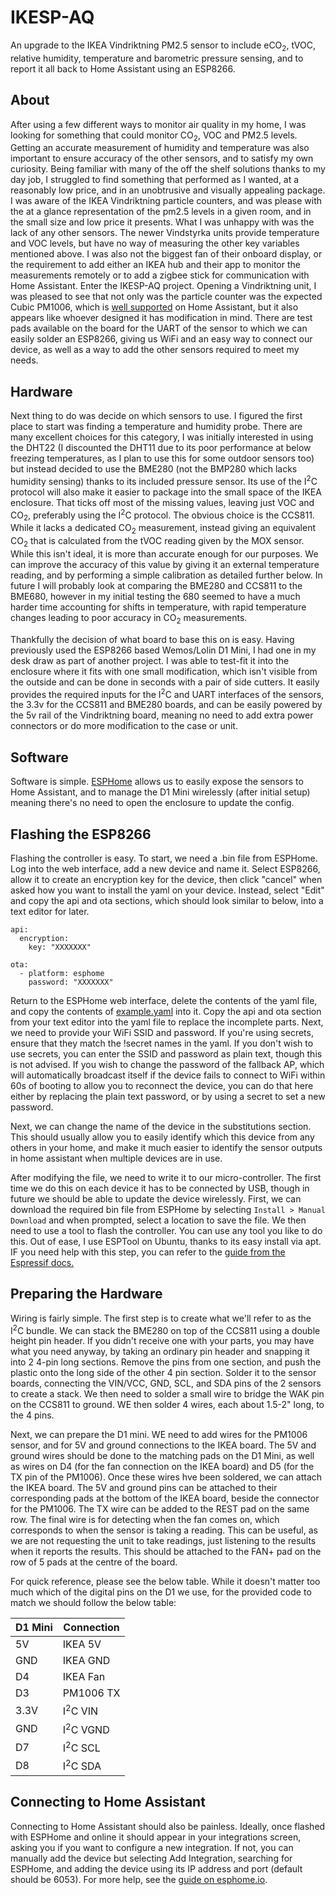 # IKESP-AQ
An upgrade to the IKEA Vindriktning PM2.5 sensor to include eCO<sub>2</sub>, tVOC, relative humidity, temperature and barometric pressure sensing, and to report it all back to Home Assistant using an ESP8266.

## About
After using a few different ways to monitor air quality in my home, I was looking for something that could monitor CO<sub>2</sub>, VOC and PM2.5 levels. Getting an accurate measurement of humidity and temperature was also important to ensure accuracy of the other sensors, and to satisfy my own curiosity. Being familiar with many of the off the shelf solutions thanks to my day job, I struggled to find something that performed as I wanted, at a reasonably low price, and in an unobtrusive and visually appealing package. I was aware of the IKEA Vindriktning particle counters, and was please with the at a glance representation of the pm2.5 levels in a given room, and in the small size and low price it presents. What I was unhappy with was the lack of any other sensors. The newer Vindstyrka units provide temperature and VOC levels, but have no way of measuring the other key variables mentioned above. I was also not the biggest fan of their onboard display, or the requirement to add either an IKEA hub and their app to monitor the measurements remotely or to add a zigbee stick for communication with Home Assistant. Enter the IKESP-AQ project. Opening a Vindriktning unit, I was pleased to see that not only was the particle counter was the expected Cubic PM1006, which is [well supported](https://esphome.io/components/sensor/pm1006.html) on Home Assistant, but it also appears like whoever designed it has modification in mind. There are test pads available on the board for the UART of the sensor to which we can easily solder an ESP8266, giving us WiFi and an easy way to connect our device, as well as a way to add the other sensors required to meet my needs.

## Hardware
Next thing to do was decide on which sensors to use. I figured the first place to start was finding a temperature and humidity probe. There are many excellent choices for this category, I was initially interested in using the DHT22 (I discounted the DHT11 due to its poor performance at below freezing temperatures, as I plan to use this for some outdoor sensors too) but instead decided to use the BME280 (not the BMP280 which lacks humidity sensing) thanks to its included pressure sensor. Its use of the I<sup>2</sup>C protocol will also make it easier to package into the small space of the IKEA enclosure. That ticks off most of the missing values, leaving just VOC and CO<sub>2</sub>, preferably using the I<sup>2</sup>C protocol. The obvious choice is the CCS811. While it lacks a dedicated CO<sub>2</sub> measurement, instead giving an equivalent CO<sub>2</sub> that is calculated from the tVOC reading given by the MOX sensor. While this isn't ideal, it is more than accurate enough for our purposes. We can improve the accuracy of this value by giving it an external temperature reading, and by performing a simple calibration as detailed further below. In future I will probably look at comparing the BME280 and CCS811 to the BME680, however in my initial testing the 680 seemed to have a much harder time accounting for shifts in temperature, with rapid temperature changes leading to poor accuracy in CO<sub>2</sub> measurements.

Thankfully the decision of what board to base this on is easy. Having previously used the ESP8266 based Wemos/Lolin D1 Mini, I had one in my desk draw as part of another project. I was able to test-fit it into the enclosure where it fits with one small modification, which isn't visible from the outside and can be done in seconds with a pair of side cutters. It easily provides the required inputs for the I<sup>2</sup>C and UART interfaces of the sensors, the 3.3v for the CCS811 and BME280 boards, and can be easily powered by the 5v rail of the Vindriktning board, meaning no need to add extra power connectors or do more modification to the case or unit.

## Software
Software is simple. [ESPHome](https://esphome.io/) allows us to easily expose the sensors to Home Assistant, and to manage the D1 Mini wirelessly (after initial setup) meaning there's no need to open the enclosure to update the config.

## Flashing the ESP8266
Flashing the controller is easy. To start, we need a .bin file from ESPHome. Log into the web interface, add a new device and name it. Select ESP8266, allow it to create an encryption key for the device, then click "cancel" when asked how you want to install the yaml on your device. Instead, select "Edit" and copy the api and ota sections, which should look similar to below, into a text editor for later.

```
api:
  encryption:
    key: "XXXXXXX"

ota:
  - platform: esphome
    password: "XXXXXXX"
```

Return to the ESPHome web interface, delete the contents of the yaml file, and copy the contents of [example.yaml](example.yaml) into it. Copy the api and ota section from your text editor into the yaml file to replace the incomplete parts. Next, we need to provide your WiFi SSID and password. If you're using secrets, ensure that they match the !secret names in the yaml. If you don't wish to use secrets, you can enter the SSID and password as plain text, though this is not advised. If you wish to change the password of the fallback AP, which will automatically broadcast itself if the device fails to connect to WiFi within 60s of booting to allow you to reconnect the device, you can do that here either by replacing the plain text password, or by using a secret to set a new password.

Next, we can change the name of the device in the substitutions section. This should usually allow you to easily identify which this device from any others in your home, and make it much easier to identify the sensor outputs in home assistant when multiple devices are in use.

After modifying the file, we need to write it to our micro-controller. The first time we do this on each device it has to be connected by USB, though in future we should be able to update the device wirelessly. First, we can download the required bin file from ESPHome by selecting `Install > Manual Download` and when prompted, select a location to save the file. We then need to use a tool to flash the controller. You can use any tool you like to do this. Out of ease, I use ESPTool on Ubuntu, thanks to its easy install via apt. IF you need help with this step, you can refer to the [guide from the Espressif docs.](https://docs.espressif.com/projects/esptool/en/latest/esp8266/esptool/flashing-firmware.html)

## Preparing the Hardware
Wiring is fairly simple. The first step is to create what we'll refer to as the I<sup>2</sup>C bundle. We can stack the BME280 on top of the CCS811 using a double height pin header. If you didn't receive one with your parts, you may have what you need anyway, by taking an ordinary pin header and snapping it into 2 4-pin long sections. Remove the pins from one section, and push the plastic onto the long side of the other 4 pin section. Solder it to the sensor boards, connecting the VIN/VCC, GND, SCL, and SDA pins of the 2 sensors to create a stack. We then need to solder a small wire to bridge the WAK pin on the CCS811 to ground. WE then solder 4 wires, each about 1.5-2" long, to the 4 pins.

Next, we can prepare the D1 mini. WE need to add wires for the PM1006 sensor, and for 5V and ground connections to the IKEA board. The 5V and ground wires should be done to the matching pads on the D1 Mini, as well as wires on D4 (for the fan connection on the IKEA board) and D5 (for the TX pin of the PM1006). Once these wires hve been soldered, we can attach the IKEA board. The 5V and ground pins can be attached to their corresponding pads at the bottom of the IKEA board, beside the connector for the PM1006. The TX wire can be added to the REST pad on the same row. The final wire is for detecting when the fan comes on, which corresponds to when the sensor is taking a reading. This can be useful, as we are not requesting the unit to take readings, just listening to the results when it reports the results. This should be attached to the FAN+ pad on the row of 5 pads at the centre of the board.

For quick reference, please see the below table. While it doesn't matter too much which of the digital pins on the D1 we use, for the provided code to match we should follow the below table:

|D1 Mini | Connection|
|---|---|
|5V | IKEA 5V|
|GND | IKEA GND|
|D4 | IKEA Fan|
|D3 | PM1006 TX|
|3.3V | I<sup>2</sup>C VIN |
|GND | I<sup>2</sup>C VGND |
|D7 | I<sup>2</sup>C SCL |
|D8 | I<sup>2</sup>C SDA |

## Connecting to Home Assistant
Connecting to Home Assistant should also be painless. Ideally, once flashed with ESPHome and online it should appear in your integrations screen, asking you if you want to configure a new integration. If not, you can manually add the device but selecting Add Integration, searching for ESPHome, and adding the device using its IP address and port (default should be 6053). For more help, see the [guide on esphome.io](https://esphome.io/guides/getting_started_hassio.html).
